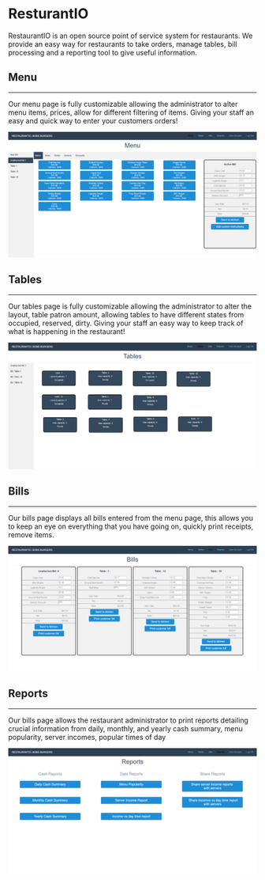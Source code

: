 # ResturantIO
RestaurantIO is an open source point of service system for restaurants. We provide an easy way for restaurants to take orders, manage tables, bill processing and a reporting tool to give useful information.

## Menu
----
Our menu page is fully customizable allowing the administrator to alter menu items, prices, allow for different filtering of items. Giving your staff an easy and quick way to enter your customers orders!

![Menu page sample](/content/images/menuSample.PNG)

## Tables
----
Our tables page is fully customizable allowing the administrator to alter the layout, table patron amount, allowing tables to have different states from occupied, reserved, dirty. Giving your staff an easy way to keep track of what is happening in the restaurant!

![Table page sample](/content/images/tableSample.PNG)

## Bills
-----
Our bills page displays all bills entered from the menu page, this allows you to keep an eye on everything that you have going on, quickly print receipts, remove items.

![Bill page sample](/content/images/billSample.PNG)

## Reports
-------
Our bills page allows the restaurant administrator to print reports detailing crucial information from daily, monthly, and yearly cash summary, menu popularity, server incomes, popular times of day

![Bill page sample](/content/images/reportSample.PNG)